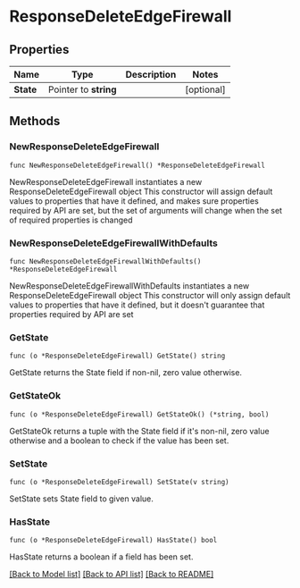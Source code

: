 # ResponseDeleteEdgeFirewall

## Properties

Name | Type | Description | Notes
------------ | ------------- | ------------- | -------------
**State** | Pointer to **string** |  | [optional] 

## Methods

### NewResponseDeleteEdgeFirewall

`func NewResponseDeleteEdgeFirewall() *ResponseDeleteEdgeFirewall`

NewResponseDeleteEdgeFirewall instantiates a new ResponseDeleteEdgeFirewall object
This constructor will assign default values to properties that have it defined,
and makes sure properties required by API are set, but the set of arguments
will change when the set of required properties is changed

### NewResponseDeleteEdgeFirewallWithDefaults

`func NewResponseDeleteEdgeFirewallWithDefaults() *ResponseDeleteEdgeFirewall`

NewResponseDeleteEdgeFirewallWithDefaults instantiates a new ResponseDeleteEdgeFirewall object
This constructor will only assign default values to properties that have it defined,
but it doesn't guarantee that properties required by API are set

### GetState

`func (o *ResponseDeleteEdgeFirewall) GetState() string`

GetState returns the State field if non-nil, zero value otherwise.

### GetStateOk

`func (o *ResponseDeleteEdgeFirewall) GetStateOk() (*string, bool)`

GetStateOk returns a tuple with the State field if it's non-nil, zero value otherwise
and a boolean to check if the value has been set.

### SetState

`func (o *ResponseDeleteEdgeFirewall) SetState(v string)`

SetState sets State field to given value.

### HasState

`func (o *ResponseDeleteEdgeFirewall) HasState() bool`

HasState returns a boolean if a field has been set.


[[Back to Model list]](../README.md#documentation-for-models) [[Back to API list]](../README.md#documentation-for-api-endpoints) [[Back to README]](../README.md)


